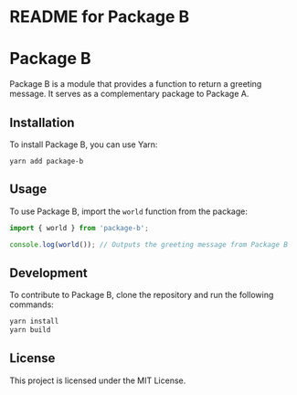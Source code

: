 # README for Package B

# Package B

Package B is a module that provides a function to return a greeting message. It serves as a complementary package to Package A.

## Installation

To install Package B, you can use Yarn:

```
yarn add package-b
```

## Usage

To use Package B, import the `world` function from the package:

```javascript
import { world } from 'package-b';

console.log(world()); // Outputs the greeting message from Package B
```

## Development

To contribute to Package B, clone the repository and run the following commands:

```bash
yarn install
yarn build
```

## License

This project is licensed under the MIT License.